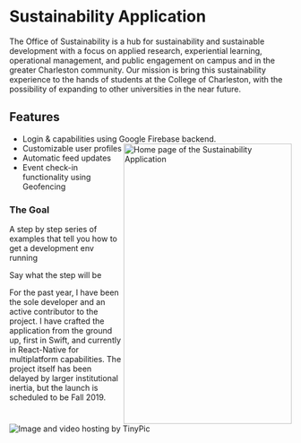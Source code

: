 # Sustainability Application

The Office of Sustainability is a hub for sustainability and sustainable development with a focus on applied research, experiential learning, operational management, and public engagement on campus and in the greater Charleston community. Our mission is bring this sustainability experience to the hands of students at the College of Charleston, with the possibility of expanding to other universities in the near future.

## Features

* Login & capabilities using Google Firebase backend.
<a target="_blank"><img align="right" width="300" height="500" src="http://i66.tinypic.com/2uy3ubk.png" border="0" alt="Home page of the Sustainability Application"></a>
* Customizable user profiles
* Automatic feed updates
* Event check-in functionality using Geofencing 

### The Goal

A step by step series of examples that tell you how to get a development env running

Say what the step will be

For the past year, I have been the sole developer and an active contributor to the project. I have crafted the application from the ground up, first in Swift, and currently in React-Native for multiplatform capabilities. The project itself has been delayed by larger institutional inertia, but the launch is scheduled to be Fall 2019.


<a target="_blank"><img src="http://i63.tinypic.com/4v1piq.png" border="0" alt="Image and video hosting by TinyPic"></a>
